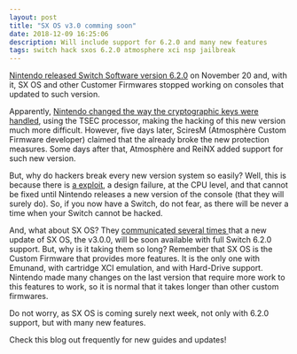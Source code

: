 ```yaml
---
layout: post
title: "SX OS v3.0 comming soon"
date: 2018-12-09 16:25:06
description: Will include support for 6.2.0 and many new features
tags: switch hack sxos 6.2.0 atmosphere xci nsp jailbreak
---
```


[Nintendo released Switch Software version 6.2.0](https://switchbrew.org/wiki/6.2.0) on November 20 and, with it, SX OS and other Customer Firmwares stopped working on consoles that updated to such version.

Apparently, [Nintendo changed the way the cryptographic keys were handled](https://twitter.com/hexkyz/status/1065307598633627648), using the TSEC processor, making the hacking of this new version much more difficult. However, five days later, SciresM (Atmosphère Custom Firmware developer) claimed that the already broke the new protection measures.
Some days after that, Atmosphère and ReiNX added support for such new version.

But, why do hackers break every new version system so easily? Well, this is because there is [a exploit](https://github.com/Cease-and-DeSwitch/fusee-launcher/blob/master/report/fusee_gelee.md), a design failure, at the CPU level, and that cannot be fixed until Nintendo releases a new version of the console (that they will surely do). So, if you now have a Switch, do not fear, as there will be never a time when your Switch cannot be hacked.

And, what about SX OS? They [communicated several times ](https://team-xecuter.com/community/) that a new update of SX OS, the v3.0.0, will be soon available with full Switch 6.2.0 support. But, why is it taking them so long? Remember that SX OS is the Custom Firmware that provides more features. It is the only one with Emunand, with cartridge XCI emulation, and with Hard-Drive support. Nintendo made many changes on the last version that require more work to this features to work, so it is normal that it takes longer than other custom firmwares.

Do not worry, as SX OS is coming surely next week, not only with 6.2.0 support, but with many new features.

Check this blog out frequently for new guides and updates!
